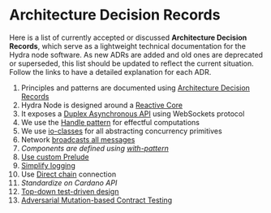 # Architecture Decision Records

Here is a list of currently accepted or discussed **Architecture Decision Records**, which serve as a lightweight technical documentation for the Hydra node software. As new ADRs are added and old ones are deprecated or superseded, this list should be updated to reflect the current situation. Follow the links to have a detailed explanation for each ADR.

1. Principles and patterns are documented using [Architecture Decision Records](./0001-record-architecture-decisions.md)
2. Hydra Node is designed around a [Reactive Core](./0002-reactive-core.md)
3. It exposes a [Duplex Asynchronous API](./0003-asynchronous-duplex-api.md) using WebSockets protocol
4. We use the [Handle pattern](./0004-use-handle-to-model-effects.md) for effectful computations
5. We use [io-classes](./0005-use-io-sim-classes.md) for all abstracting concurrency primitives
6. Network [broadcasts all messages](./0006-network-broadcasts-all-messages.md)
7. _Components are defined using [with-pattern](./0007-with-pattern-component-interfaces.md)_
8. [Use custom Prelude](./0008-use-custom-prelude.md)
9. [Simplify logging](./0009-simplify-logging.md)
10. Use [Direct chain](./0010-use-direct-chain.md) connection
11. _Standardize on Cardano API_
12. [Top-down test-driven design](./0012-testing-strategy.md)
13. [Adversarial Mutation-based Contract Testing](./0013-contract-testing-strategy.md)
